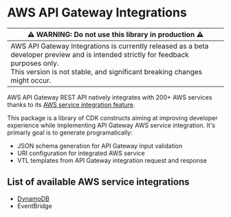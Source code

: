 # AWS API Gateway Integrations

| ⚠️ **WARNING: Do not use this library in production** ⚠️ |
|---|
| AWS API Gateway Integrations is currently released as a beta developer preview and is intended strictly for feedback purposes only.  <br/>This version is not stable, and significant breaking changes might occur. |

AWS API Gateway REST API natively integrates with 200+ AWS services thanks to its [AWS service integration feature](https://docs.aws.amazon.com/apigateway/latest/developerguide/getting-started-aws-proxy.html).

This package is a library of CDK constructs aiming at improving developer experience while implementing API Gateway AWS service integration.
It's primarly goal is to generate programatically:

- JSON schema generation for API Gateway input validation
- URI configuration for integrated AWS service
- VTL templates from API Gateway integration request and response

## List of available AWS service integrations

- [DynamoDB](./docs/dynamodb.md)
- EventBridge
